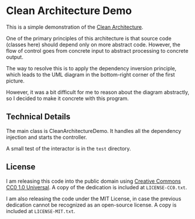 # Clean Architecture Demo

This is a simple demonstration of the [Clean Architecture](https://blog.cleancoder.com/uncle-bob/2012/08/13/the-clean-architecture.html).

One of the primary principles of this architecture is that source code (classes here) should depend only on more abstract code. However, the flow of control goes from concrete input to abstract processing to concrete output.

The way to resolve this is to apply the dependency inversion principle, which leads to the UML diagram in the bottom-right corner of the first picture.

However, it was a bit difficult for me to reason about the diagram abstractly, so I decided to make it concrete with this program.

## Technical Details

The main class is CleanArchitectureDemo. It handles all the dependency injection and starts the controller.

A small test of the interactor is in the `test` directory.

## License

I am releasing this code into the public domain using [Creative Commons CC0 1.0 Universal](https://creativecommons.org/publicdomain/zero/1.0/). A copy of the dedication is included at `LICENSE-CC0.txt`.

I am also releasing the code under the MIT License, in case the previous dedication cannot be recognized as an open-source license. A copy is included at `LICENSE-MIT.txt`.